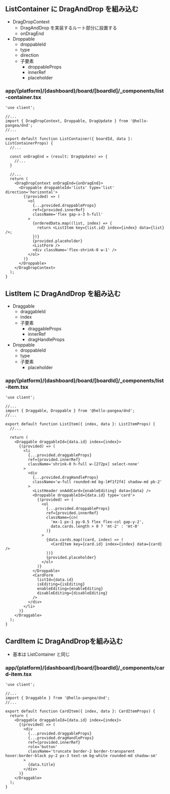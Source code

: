 ## ListContainer に DragAndDrop を組み込む

- DragDropContext
	- DragAndDrop を実装するルート部分に設置する
	- onDragEnd
- Droppable
	- droppableId 
	- type 
	- direction
	- 子要素
		- droppableProps 
		- innerRef
		- placeholder 

### app/(platform)/(dashboard)/board/\[boardId]/\_components/list-container.tsx

```tsx
'use client';

//...
import { DragDropContext, Droppable, DragUpdate } from '@hello-pangea/dnd';
//...

export default function ListContainer({ boardId, data }: ListContainerProps) {
  //...

  const onDragEnd = (result: DragUpdate) => {
    //...
  }

  //...
  return (
    <DragDropContext onDragEnd={onDragEnd}>
      <Droppable droppableId='lists' type='list' direction='horizontal'>
        {(provided) => (
          <ol
            {...provided.droppableProps}
            ref={provided.innerRef}
            className='flex gap-x-3 h-full'
          >
            {orderedData.map((list, index) => {
              return <ListItem key={list.id} index={index} data={list} />;
            })}
            {provided.placeholder}
            <ListForm />
            <div className='flex-shrink-0 w-1' />
          </ol>
        )}
      </Droppable>
    </DragDropContext>
  );
}
```

## ListItem に DragAndDrop を組み込む 

- Draggable
	- draggableId 
	- index
	- 子要素 
		- draggableProps 
		- innerRef 
		- dragHandleProps
- Droppable 
	- droppableId 
	- type 
	- 子要素 
		- placeholder

### app/(platform)/(dashboard)/board/\[boardId]/\_components/list-item.tsx

```tsx
'use client';

//...
import { Draggable, Droppable } from '@hello-pangea/dnd';
//...

export default function ListItem({ index, data }: ListItemProps) {
  //...

  return (
    <Draggable draggableId={data.id} index={index}>
      {(provided) => (
        <li
          {...provided.draggableProps}
          ref={provided.innerRef}
          className='shrink-0 h-full w-[272px] select-none'
        >
          <div
            {...provided.dragHandleProps}
            className='w-full rounded-md bg-[#f1f2f4] shadow-md pb-2'
          >
            <ListHeader onAddCard={enableEditing} data={data} />
            <Droppable droppableId={data.id} type='card'>
              {(provided) => (
                <ol
                  {...provided.droppableProps}
                  ref={provided.innerRef}
                  className={cn(
                    'mx-1 px-1 py-0.5 flex flex-col gap-y-2',
                    data.cards.length > 0 ? 'mt-2' : 'mt-0'
                  )}
                >
                  {data.cards.map((card, index) => (
                    <CardItem key={card.id} index={index} data={card} />
                  ))}
                  {provided.placeholder}
                </ol>
              )}
            </Droppable>
            <CardForm
              listId={data.id}
              isEditing={isEditing}
              enableEditing={enableEditing}
              disableEditing={disableEditing}
            />
          </div>
        </li>
      )}
    </Draggable>
  );
}
```

## CardItem に DragAndDropを組み込む 

- 基本は ListContainer と同じ

### app/(platform)/(dashboard)/board/\[boardId]/\_components/card-item.tsx

```tsx
'use client';

//...
import { Draggable } from '@hello-pangea/dnd';
//...

export default function CardItem({ index, data }: CardItemProps) {
  return (
    <Draggable draggableId={data.id} index={index}>
      {(provided) => (
        <div
          {...provided.draggableProps}
          {...provided.dragHandleProps}
          ref={provided.innerRef}
          role='button'
          className='truncate border-2 border-transparent hover:border-black py-2 px-3 text-sm bg-white rounded-md shadow-sm'
        >
          {data.title}
        </div>
      )}
    </Draggable>
  );
}
```